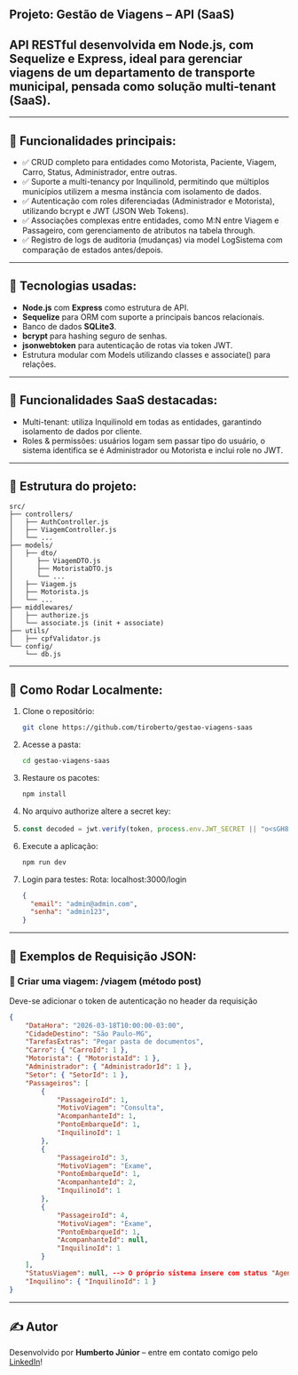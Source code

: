 ## Projeto: Gestão de Viagens – API (SaaS) ##

## API RESTful desenvolvida em Node.js, com Sequelize e Express, ideal para gerenciar viagens de um departamento de transporte municipal, pensada como solução multi-tenant (SaaS).

---

## 🚀 Funcionalidades principais:
* ✅ CRUD completo para entidades como Motorista, Paciente, Viagem, Carro, Status, Administrador, entre outras.
* ✅ Suporte a multi-tenancy por InquilinoId, permitindo que múltiplos municípios utilizem a mesma instância com isolamento de dados.
* ✅ Autenticação com roles diferenciadas (Administrador e Motorista), utilizando bcrypt e JWT (JSON Web Tokens).
* ✅ Associações complexas entre entidades, como M:N entre Viagem e Passageiro, com gerenciamento de atributos na tabela through.
* ✅ Registro de logs de auditoria (mudanças) via model LogSistema com comparação de estados antes/depois.

---

## 🔧 Tecnologias usadas:
* **Node.js** com **Express** como estrutura de API.
* **Sequelize** para ORM com suporte a principais bancos relacionais.
* Banco de dados **SQLite3**.
* **bcrypt** para hashing seguro de senhas.
* **jsonwebtoken** para autenticação de rotas via token JWT.
* Estrutura modular com Models utilizando classes e associate() para relações.

---

## 🧰 Funcionalidades SaaS destacadas:
* Multi-tenant: utiliza InquilinoId em todas as entidades, garantindo isolamento de dados por cliente.
* Roles & permissões: usuários logam sem passar tipo do usuário, o sistema identifica se é Administrador ou Motorista e inclui role no JWT.

---

## 📁 Estrutura do projeto:
```
src/
├── controllers/
│   ├── AuthController.js
│   ├── ViagemController.js
│   └── ...
├── models/
│   ├── dto/
│      ├── ViagemDTO.js
│      ├── MotoristaDTO.js
│      └── ...
│   ├── Viagem.js
│   ├── Motorista.js
│   └── ...
├── middlewares/
│   ├── authorize.js
│   └── associate.js (init + associate)
├── utils/
│   ├── cpfValidator.js
└── config/
    └── db.js
```

---

## 🧪 Como Rodar Localmente:

1. Clone o repositório:

   ```bash
   git clone https://github.com/tiroberto/gestao-viagens-saas
   ```

2. Acesse a pasta:

   ```bash
   cd gestao-viagens-saas
   ```

3. Restaure os pacotes:

   ```bash
   npm install
   ```

4. No arquivo authorize altere a secret key:
5. 
    ```js
    const decoded = jwt.verify(token, process.env.JWT_SECRET || "o<sGH8?@Rc8hZE%0FD9&nm-*?Bb0l$");
    ```

4. Execute a aplicação:

   ```bash
   npm run dev
   ```

5. Login para testes:
Rota: localhost:3000/login

   ```json
   {
     "email": "admin@admin.com",
     "senha": "admin123",
   }
   ```

---

## 📄 Exemplos de Requisição JSON:

### 🔹 Criar uma viagem: /viagem (método post)
Deve-se adicionar o token de autenticação no header da requisição

```json
{
    "DataHora": "2026-03-18T10:00:00-03:00",
    "CidadeDestino": "São Paulo-MG",
    "TarefasExtras": "Pegar pasta de documentos",
    "Carro": { "CarroId": 1 },
    "Motorista": { "MotoristaId": 1 },
    "Administrador": { "AdministradorId": 1 },
    "Setor": { "SetorId": 1 },
    "Passageiros": [
        {
            "PassageiroId": 1,
            "MotivoViagem": "Consulta",
            "AcompanhanteId": 1,
            "PontoEmbarqueId": 1,
            "InquilinoId": 1
        },
        {
            "PassageiroId": 3,
            "MotivoViagem": "Exame",
            "PontoEmbarqueId": 1,
            "AcompanhanteId": 2,
            "InquilinoId": 1            
        },
        {
            "PassageiroId": 4,
            "MotivoViagem": "Exame",
            "PontoEmbarqueId": 1,
            "AcompanhanteId": null,
            "InquilinoId": 1            
        }
    ],
    "StatusViagem": null, --> O próprio sistema insere com status "Agendado"
    "Inquilino": { "InquilinoId": 1 }
}
```

---

## ✍️ Autor

Desenvolvido por **Humberto Júnior** – entre em contato comigo pelo [LinkedIn](https://linkedin.com/in/humbertoecrjunior)!

